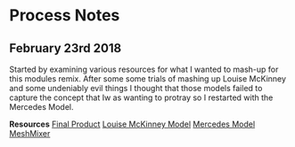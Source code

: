 # Process Notes #

## February 23rd 2018 ##

Started by examining various resources for what I wanted to mash-up for this modules remix. After some some trials of mashing up Louise McKinney and some undeniably evil things I thought that those models failed to capture the concept that Iw as wanting to protray so I restarted with the Mercedes Model. 

**Resources**
[Final Product](https://sketchfab.com/models/c4e79a9dbcc24287bbf011737b3aefa4)
[Louise McKinney Model](https://sketchfab.com/models/badb8744de6342d0b754e67ae71c13b9)
[Mercedes Model](https://sketchfab.com/models/b228ceebe428474083ab96407e62a6c1)
[MeshMixer](https://www.meshmixer.com/download.html)

